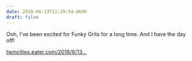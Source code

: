 ```yaml
---
date: 2018-08-13T12:20:54-0600
draft: false
---
```


Ooh, I’ve been excited for Funky Grits for a long time. And I have the day off!

[twincities.eater.com/2018/8/13…](https://twincities.eater.com/2018/8/13/17683582/funky-grits-goes-live-minneapolis)

